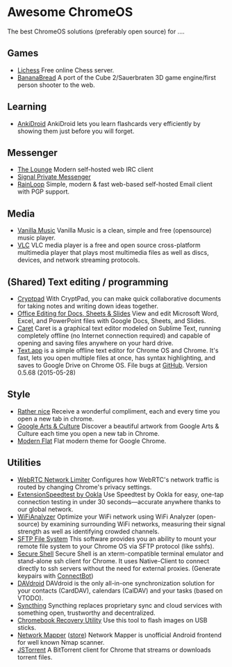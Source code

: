 # Awesome ChromeOS

The best ChromeOS solutions (preferably open source) for ....

## Games

- [Lichess](https://lichess.org/) Free online Chess server.
- [BananaBread](https://kripken.github.io/BananaBread/cube2/bb.html) A port of the Cube 2/Sauerbraten 3D game engine/first person shooter to the web.

## Learning

- [AnkiDroid](https://chrome.google.com/webstore/detail/ankidroid-flashcards/ckmbkodkbmkmdjdimeiddeljndcneifo?hl=en) AnkiDroid lets you learn flashcards very efficiently by showing them just before you will forget.

## Messenger

- [The Lounge](https://github.com/thelounge/lounge) Modern self-hosted web IRC client
- [Signal Private Messenger](https://chrome.google.com/webstore/detail/signal-private-messenger/bikioccmkafdpakkkcpdbppfkghcmihk?hl=en)
- [RainLoop](https://www.rainloop.net/) Simple, modern & fast web-based self-hosted Email client with PGP support.

## Media

- [Vanilla Music](https://play.google.com/store/apps/details?id=ch.blinkenlights.android.vanilla) Vanilla Music is a clean, simple and free (opensource) music player.
- [VLC](https://play.google.com/store/apps/details?id=org.videolan.vlc) VLC media player is a free and open source cross-platform multimedia player that plays most multimedia files as well as discs, devices, and network streaming protocols.

## (Shared) Text editing / programming

- [Cryptpad](https://cryptpad.fr/) With CryptPad, you can make quick collaborative documents for taking notes and writing down ideas together.
- [Office Editing for Docs, Sheets & Slides](https://chrome.google.com/webstore/detail/office-editing-for-docs-s/gbkeegbaiigmenfmjfclcdgdpimamgkj) View and edit Microsoft Word, Excel, and PowerPoint files with Google Docs, Sheets, and Slides.
- [Caret](https://chrome.google.com/webstore/detail/caret/fljalecfjciodhpcledpamjachpmelml?hl=en) Caret is a graphical text editor modeled on Sublime Text, running completely offline (no Internet connection required) and capable of opening and saving files anywhere on your hard drive.
- [Text.app](https://chrome.google.com/webstore/detail/text/mmfbcljfglbokpmkimbfghdkjmjhdgbg) is a simple offline text editor for Chrome OS and Chrome. It's fast, lets you open multiple files at once, has syntax highlighting, and saves to Google Drive on Chrome OS. File bugs at [GitHub](https://github.com/GoogleChrome/text-app/issues). Version 0.5.68 (2015-05-28)

## Style

- [Rather nice](https://chrome.google.com/webstore/detail/rathernice/kfibhikcmebfoodlidlinpdjnphillno/related) Receive a wonderful compliment, each and every time you open a new tab in chrome.
- [Google Arts & Culture](https://chrome.google.com/webstore/detail/google-arts-culture/akimgimeeoiognljlfchpbkpfbmeapkh?hl=en) Discover a beautiful artwork from Google Arts & Culture each time you open a new tab in Chrome.
- [Modern Flat](https://chrome.google.com/webstore/detail/modern-flat/pdcjjgefkpoemmlcjfcfkeminneboaob) Flat modern theme for Google Chrome.

## Utilities

- [WebRTC Network Limiter](https://chrome.google.com/webstore/detail/webrtc-network-limiter/npeicpdbkakmehahjeeohfdhnlpdklia) Configures how WebRTC's network traffic is routed by changing Chrome's privacy settings.
- [ExtensionSpeedtest by Ookla](https://play.google.com/store/apps/details?id=org.zwanoo.android.speedtest) Use Speedtest by Ookla for easy, one-tap connection testing in under 30 seconds—accurate anywhere thanks to our global network.
- [WiFiAnalyzer](https://play.google.com/store/apps/details?id=com.vrem.wifianalyzer) Optimize your WiFi network using WiFi Analyzer (open-source) by examining surrounding WiFi networks, measuring their signal strength as well as identifying crowded channels.
- [SFTP File System](https://chrome.google.com/webstore/detail/sftp-file-system/gbheifiifcfekkamhepkeogobihicgmn?hl=en) This software provides you an ability to mount your remote file system to your Chrome OS via SFTP protocol (like sshfs).
- [Secure Shell](https://chrome.google.com/webstore/detail/secure-shell/pnhechapfaindjhompbnflcldabbghjo?hl=en) Secure Shell is an xterm-compatible terminal emulator and stand-alone ssh client for Chrome. It uses Native-Client to connect directly to ssh servers without the need for external proxies. (Generate keypairs with [ConnectBot](https://play.google.com/store/apps/details?id=org.connectbot))
- [DAVdroid](https://play.google.com/store/apps/details?id=at.bitfire.davdroid) DAVdroid is the only all-in-one synchronization solution for your contacts (CardDAV), calendars (CalDAV) and your tasks (based on VTODO).
- [Syncthing](https://play.google.com/store/apps/details?id=com.nutomic.syncthingandroid) Syncthing replaces proprietary sync and cloud services with something open, trustworthy and decentralized.
- [Chromebook Recovery Utility](https://chrome.google.com/webstore/detail/chromebook-recovery-utili/jndclpdbaamdhonoechobihbbiimdgai) Use this tool to flash images on USB sticks.
- [Network Mapper](https://github.com/kost/nmap-android) ([store](https://play.google.com/store/apps/details?id=org.kost.nmap.android.networkmapper)) Network Mapper is unofficial Android frontend for well known Nmap scanner.
- [JSTorrent](https://github.com/kzahel/jstorrent) A BitTorrent client for Chrome that streams or downloads torrent files.
